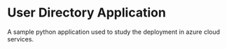 # User Directory Application
A sample python application used to study the deployment in azure cloud services.